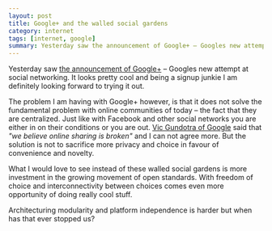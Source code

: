 ```yaml
---
layout: post
title: Google+ and the walled social gardens
category: internet
tags: [internet, google]
summary: Yesterday saw the announcement of Google+ – Googles new attempt at social networking. The problem I am having with this is that it does not solve the fundamental problem with online communities of today – the fact that they are centralized.
---
```

Yesterday saw [the announcement of Google+](http://googleblog.blogspot.com/2011/06/introducing-google-project-real-life.html) – Googles new attempt at social networking. It looks pretty cool and being a signup junkie I am definitely looking forward to trying it out.

The problem I am having with Google+ however, is that it does not solve the fundamental problem with online communities of today – the fact that they are centralized. Just like with Facebook and other social networks you are either in on their conditions or you are out. [Vic Gundotra of Google](http://techcrunch.com/2010/08/04/war-patten-rommel-vic-gundotra-google-facebook/) said that _"we believe online sharing is broken"_ and I can not agree more. But the solution is not to sacrifice more privacy and choice in favour of convenience and novelty.

What I would love to see instead of these walled social gardens is more investment in the growing movement of open standards. With freedom of choice and interconnectivity between choices comes even more opportunity of doing really cool stuff.

Architecturing modularity and platform independence is harder but when has that ever stopped us?
